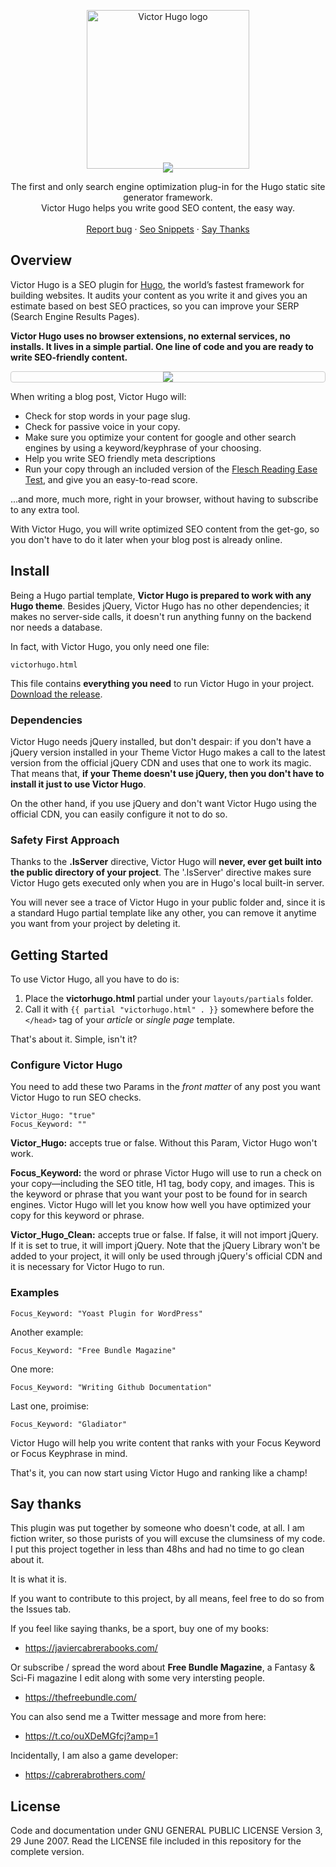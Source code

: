 <p align="center" style="margin-bottom: 0;">
  <a href="https://github.com/doncabreraphone/victorhugo/">
    <img src="https://raw.githubusercontent.com/doncabreraphone/victorhugo/master/misc/victorhugo__logo.png" alt="Victor Hugo logo" width="260" height="254" style="margin-bottom: -10px;">
  </a>
</p>

<p align="center" style="margin:0 ; padding: 0;">
<img src="https://raw.githubusercontent.com/doncabreraphone/victorhugo/8946bd99f351d6c35b643eda497d0b21b1537a48/misc/vh_font.svg">
</p>

<p align="center">
  The first and only search engine optimization plug-in for the Hugo static site generator framework.<br>Victor Hugo helps you write good SEO content, the easy way.
  <br>
  <br>
  <a href="https://github.com/doncabreraphone/victorhugo/issues">Report bug</a>
    ·
  <a href="https://github.com/doncabreraphone/victorhugo/blob/master/misc/hugo-seo-snippets.md">Seo Snippets</a>
    ·
  <a href="#say-thanks">Say Thanks</a>
  
</p>

 <!-- <video style="width:100%; margin: 15px 0;" controls>
  <source src="https://i.imgur.com/2o0sjKY.mp4" type="video/mp4">
  Your browser does not support the video tag.
</video>  -->

## Overview

Victor Hugo is a SEO plugin for <a href="https://gohugo.io/">Hugo</a>, the world’s fastest framework for building websites. It audits your content as you write it and gives you an estimate based on best SEO practices, so you can improve your SERP (Search Engine Results Pages).

**Victor Hugo uses no browser extensions, no external services, no installs. It lives in a simple partial. One line of code and you are ready to write SEO-friendly content.**

<p style="text-align:center;border:1px solid #ccc;border-radius:4px;margin:6px 0;">
<img src="https://github.com/doncabreraphone/victorhugo/blob/master/misc/victorhugo_readme_img.jpg">
</p>

When writing a blog post, Victor Hugo will:
* Check for stop words in your page slug.
* Check for passive voice in your copy.
* Make sure you optimize your content for google and other search engines by using a keyword/keyphrase of your choosing.
* Help you write SEO friendly meta descriptions
* Run your copy through an included version of the <a href="https://en.wikipedia.org/wiki/Flesch%E2%80%93Kincaid_readability_tests" target="_blank">Flesch Reading Ease Test</a>, and give you an easy-to-read score.

...and more, much more, right in your browser, without having to subscribe to any extra tool. 

With Victor Hugo, you will write optimized SEO content from the get-go, so you don't have to do it later when your blog post is already online.


## Install

Being a Hugo partial template, **Victor Hugo is prepared to work with any Hugo theme**. Besides jQuery, Victor Hugo has no other dependencies; it makes no server-side calls, it doesn't run anything funny on the backend nor needs a database. 

In fact, with Victor Hugo, you only need one file: 

``
victorhugo.html
``

This file contains **everything you need** to run Victor Hugo in your project. <a href="https://github.com/doncabreraphone/victorhugo/releases/tag/v1.0-beta">Download the release</a>.

### Dependencies

Victor Hugo needs jQuery installed, but don't despair: if you don't have a jQuery version installed in your Theme Victor Hugo makes a call to the latest version from the official jQuery CDN and uses that one to work its magic. That means that, **if your Theme doesn't use jQuery, then you don't have to install it just to use Victor Hugo**.

On the other hand, if you use jQuery and don't want Victor Hugo using the official CDN, you can easily configure it not to do so.

### Safety First Approach
Thanks to the **.IsServer** directive, Victor Hugo will **never, ever get built into the public directory of your project**. The '.IsServer' directive makes sure Victor Hugo gets executed only when you are in Hugo's local built-in server.

You will never see a trace of Victor Hugo in your public folder and, since it is a standard Hugo partial template like any other, you can remove it anytime you want from your project by deleting it. 

## Getting Started
To use Victor Hugo, all you have to do is:
1. Place the **victorhugo.html** partial under your ``layouts/partials`` folder.
2. Call it with ``{{ partial "victorhugo.html" . }}`` somewhere before the ``</head>`` tag of your _article_ or _single page_ template.

That's about it. Simple, isn't it?

### Configure Victor Hugo
You need to add these two Params in the _front matter_ of any post you want Victor Hugo to run SEO checks.

```
Victor_Hugo: "true"
Focus_Keyword: ""
```

**Victor_Hugo:** accepts true or false. Without this Param, Victor Hugo won't work.

**Focus_Keyword:** the word or phrase Victor Hugo will use to run a check on your copy—including the SEO title, H1 tag, body copy, and images. This is the keyword or phrase that you want your post to be found for in search engines. Victor Hugo will let you know how well you have optimized your copy for this keyword or phrase.

**Victor_Hugo_Clean:** accepts true or false. If false, it will not import jQuery. If it is set to true, it will import jQuery. Note that the jQuery Library won't be added to your project, it will only be used through jQuery's official CDN and it is necessary for Victor Hugo to run.

### Examples
```
Focus_Keyword: "Yoast Plugin for WordPress"
```
Another example:
```
Focus_Keyword: "Free Bundle Magazine"
```
One more:
```
Focus_Keyword: "Writing Github Documentation"
```
Last one, proimise:
```
Focus_Keyword: "Gladiator"
```

Victor Hugo will help you write content that ranks with your Focus Keyword or Focus Keyphrase in mind.

That's it, you can now start using Victor Hugo and ranking like a champ!

## Say thanks
This plugin was put together by someone who doesn't code, at all. I am fiction writer, so those purists of you will excuse the clumsiness of my code. I put this project together in less than 48hs and had no time to go clean about it.

It is what it is. 

If you want to contribute to this project, by all means, feel free to do so from the Issues tab. 

If you feel like saying thanks, be a sport, buy one of my books:

* https://javiercabrerabooks.com/

Or subscribe / spread the word about **Free Bundle Magazine**, a Fantasy & Sci-Fi magazine I edit along with some very intersting people.

* https://thefreebundle.com/

You can also send me a Twitter message and more from here:

* https://t.co/ouXDeMGfcj?amp=1

Incidentally, I am also a game developer:

* https://cabrerabrothers.com/

## License

Code and documentation under GNU GENERAL PUBLIC LICENSE Version 3, 29 June 2007. Read the LICENSE file included in this repository for the complete version.







